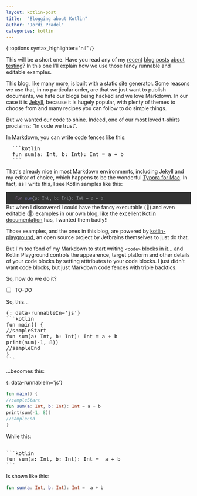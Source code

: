 ```yaml
---
layout: kotlin-post
title:  "Blogging about Kotlin"
author: "Jordi Pradel"
categories: kotlin
---
```


{::options syntax_highlighter="nil" /}

This will be a short one. Have you read any of my [recent](2022-05-20-what-is-an-automated-test-again.html) [blog posts](2022-05-23-testing-and-persistent-state.html) [about testing](2022-05-23-testing-other-side-effects.html)? In this one I'll explain how we use those fancy runnable and editable examples.

This blog, like many more, is built with a static site generator. Some reasons we use that, in no particular order, are that we just want to publish documents, we hate our blogs being hacked and we love Markdown. In our case it is [Jekyll](https://jekyllrb.com/), because it is hugely popular, with plenty of themes to choose from and many recipes you can follow to do simple things.

But we wanted our code to shine. Indeed, one of our most loved t-shirts proclaims: "In code we trust".

In Markdown, you can write code fences like this:

<pre>
  ```kotlin
  fun sum(a: Int, b: Int): Int = a + b
  ```
</pre>
That's already nice in most Markdown environments, including Jekyll and my editor of choice, which happens to be the wonderful [Typora for Mac](https://typora.io/). In fact, as I write this, I see Kotlin samples like this:

<img align="left" src="../assets/kotlin-in-typora.png" alt="kotlin-in-typora" style="zoom:50%;" />

But when I discovered I could have the fancy executable (🥹) and even editable (🤩) examples in our own blog, like the excellent [Kotlin documentation](https://kotlinlang.org/docs/coroutines-basics.html) has, I wanted them badly!!

Those examples, and the ones in this blog, are powered by [kotlin-playground](https://github.com/JetBrains/kotlin-playground), an open source project by Jetbrains themselves to just do that.

But I'm too fond of my Markdown to start writing `<code>` blocks in it... and Kotlin Playground controls the appearence, target platform and other details of your code blocks by setting atttributes to your code blocks. I just didn't want code blocks, but just Markdown code fences with triple backtics.

So, how do we do it?

- [ ] TO-DO

So, this...

<pre>
{: data-runnableIn='js'}
```kotlin
fun main() {
//sampleStart
fun sum(a: Int, b: Int): Int = a + b
print(sum(-1, 8))
//sampleEnd
}
```
</pre>

...becomes this:

{: data-runnableIn='js'}
```kotlin
fun main() {
//sampleStart
fun sum(a: Int, b: Int): Int = a + b
print(sum(-1, 8))
//sampleEnd
}
```

While this:

<pre>

```kotlin
fun sum(a: Int, b: Int): Int =  a + b
```
</pre>

Is shown like this:

```kotlin
fun sum(a: Int, b: Int): Int =  a + b
```

